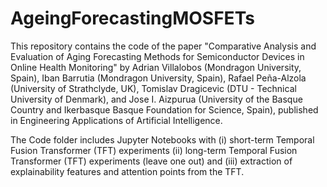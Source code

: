 # AgeingForecastingMOSFETs
This repository contains the code of the paper "Comparative Analysis and Evaluation of Aging Forecasting Methods for Semiconductor Devices in Online Health Monitoring" by Adrian Villalobos (Mondragon University, Spain), Iban Barrutia (Mondragon University, Spain), Rafael Peña-Alzola (University of Strathclyde, UK), Tomislav Dragicevic (DTU - Technical University of Denmark), and Jose I. Aizpurua (University of the Basque Country and Ikerbasque Basque Foundation for Science, Spain), published in Engineering Applications of Artificial Intelligence.

The Code folder includes Jupyter Notebooks with (i) short-term Temporal Fusion Transformer (TFT) experiments (ii) long-term Temporal Fusion Transformer (TFT) experiments (leave one out) and (iii) extraction of explainability features and attention points from the TFT.
